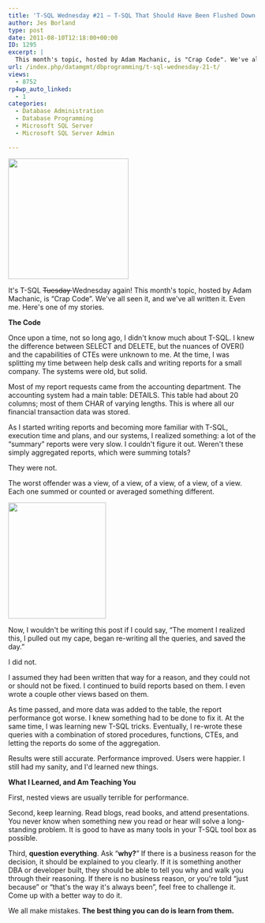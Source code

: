 ```yaml
---
title: 'T-SQL Wednesday #21 – T-SQL That Should Have Been Flushed Down the Toilet'
author: Jes Borland
type: post
date: 2011-08-10T12:18:00+00:00
ID: 1295
excerpt: |
  This month's topic, hosted by Adam Machanic, is "Crap Code". We've all seen it, and we've all written it. Even me.
url: /index.php/datamgmt/dbprogramming/t-sql-wednesday-21-t/
views:
  - 8752
rp4wp_auto_linked:
  - 1
categories:
  - Database Administration
  - Database Programming
  - Microsoft SQL Server
  - Microsoft SQL Server Admin

---
```

<div class="image_block">
  <a href="http://sqlblog.com/blogs/adam_machanic/archive/2011/08/03/t-sql-tuesday-21-a-day-late-and-totally-full-of-it.aspx"><img alt="" src="/wp-content/uploads/users/grrlgeek/TSQLWednesday_thumb_578C7A06.jpg?mtime=1312985179" width="244" height="244" /></a>
</div>

It's T-SQL <del>Tuesday </del>Wednesday again! This month's topic, hosted by Adam Machanic, is “Crap Code”. We've all seen it, and we've all written it. Even me. Here's one of my stories. 

**The Code** 

Once upon a time, not so long ago, I didn't know much about T-SQL. I knew the difference between SELECT and DELETE, but the nuances of OVER() and the capabilities of CTEs were unknown to me. At the time, I was splitting my time between help desk calls and writing reports for a small company. The systems were old, but solid. 

Most of my report requests came from the accounting department. The accounting system had a main table: DETAILS. This table had about 20 columns; most of them CHAR of varying lengths. This is where all our financial transaction data was stored. 

As I started writing reports and becoming more familiar with T-SQL, execution time and plans, and our systems, I realized something: a lot of the “summary” reports were very slow. I couldn't figure it out. Weren't these simply aggregated reports, which were summing totals? 

They were not. 

The worst offender was a view, of a view, of a view, of a view, of a view. Each one summed or counted or averaged something different. 

<div class="image_block">
  <a href="/wp-content/uploads/users/grrlgeek/GoldToilet.jpg?mtime=1312985547"><img alt="" src="/wp-content/uploads/users/grrlgeek/GoldToilet.jpg?mtime=1312985547" title="It should have been flushed down this" width="198" height="235" /></a>
</div>

Now, I wouldn't be writing this post if I could say, “The moment I realized this, I pulled out my cape, began re-writing all the queries, and saved the day.” 

I did not. 

I assumed they had been written that way for a reason, and they could not or should not be fixed. I continued to build reports based on them. I even wrote a couple other views based on them. 

As time passed, and more data was added to the table, the report performance got worse. I knew something had to be done to fix it. At the same time, I was learning new T-SQL tricks. Eventually, I re-wrote these queries with a combination of stored procedures, functions, CTEs, and letting the reports do some of the aggregation. 

Results were still accurate. Performance improved. Users were happier. I still had my sanity, and I'd learned new things. 

**What I Learned, and Am Teaching You**

First, nested views are usually terrible for performance. 

Second, keep learning. Read blogs, read books, and attend presentations. You never know when something new you read or hear will solve a long-standing problem. It is good to have as many tools in your T-SQL tool box as possible. 

Third, **question everything**. Ask “**why?**” If there is a business reason for the decision, it should be explained to you clearly. If it is something another DBA or developer built, they should be able to tell you why and walk you through their reasoning. If there is no business reason, or you're told “just because” or “that's the way it's always been”, feel free to challenge it. Come up with a better way to do it. 

We all make mistakes. **The best thing you can do is learn from them.**